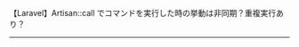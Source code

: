 【Laravel】Artisan::call でコマンドを実行した時の挙動は非同期？重複実行あり？

______________________________________________________________________________




